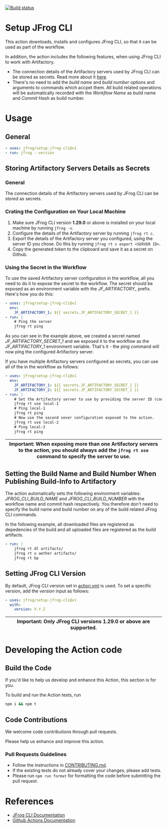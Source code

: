 [![Build status](https://github.com/jfrog/setup-jfrog-cli/workflows/Main%20workflow/badge.svg)](https://github.com/jfrog/setup-jfrog-cli/actions)

# Setup JFrog CLI

This action downloads, installs and configures JFrog CLI, so that it can be used as part of the workflow.

In addition, the action includes the following features, when using JFrog CLI to work with Artifactory.
* The connection details of the Artifactory servers used by JFrog CLI can be stored as secrets. Read more about it [here](#storing-artifactory-servers-details-as-secrets).
* There's no need to add the *build name* and *build number* options and arguments to commands which accpet them.
All build related operations will be automatically recorded with the *Workflow Name* as build name and *Commit Hash* as build number.

# Usage
## General

```yml
- uses: jfrog/setup-jfrog-cli@v1
- run: jfrog --version
```

## Storing Artifactory Servers Details as Secrets
### General
The connection details of the Artifactory servers used by JFrog CLI can be stored as secrets.

### Crating the Configuration on Your Local Machine 
1. Make sure JFrog CLI version **1.29.0** or above is installed on your local machine by running ```jfrog -v```.
2. Configure the details of the Artifactory server by running ```jfrog rt c```.
3. Export the details of the Artifactory server you configured, using the server ID you chose. Do this by running ```jfrog rt v export <SERVER ID>```.
4. Copy the generated token to the clipboard and save it as a secret on Github.

### Using the Secret in the Workflow
To use the saved Artifactory server configuration in the workflow, all you need to do it to expose the secret to the workflow.
The secret should be exposed as an environment variable with the *JF_ARTIFACTORY_* prefix.
Here's how you do this:
```yml
- uses: jfrog/setup-jfrog-cli@v1
  env:
    JF_ARTIFACTORY_1: ${{ secrets.JF_ARTIFACTORY_SECRET_1 }}
- run: |
    # Ping the server
    jfrog rt ping
```
As you can see in the example above, we created a secret named *JF_ARTIFACTORY_SECRET_1* and we exposed it to the workflow 
as the *JF_ARTIFACTORY_1* environment variable. That's it - the ping command will now ping the configured Artifactory server.

If you have multiple Artifactory servers configured as secrets, you can use all of the in the workflow as follows:
```yml
- uses: jfrog/setup-jfrog-cli@v1
  env:
    JF_ARTIFACTORY_1: ${{ secrets.JF_ARTIFACTORY_SECRET_1 }}
    JF_ARTIFACTORY_2: ${{ secrets.JF_ARTIFACTORY_SECRET_2 }}
- run: |
    # Set the Artifactory server to use by providing the server ID (configured by the 'jfrog rt c' command).
    jfrog rt use local-1
    # Ping local-1
    jfrog rt ping
    # Now use the second sever configuration exposed to the action.
    jfrog rt use local-2
    # Ping local-2
    jfrog rt ping
```
| Important: When exposing more than one Artifactory servers to the action, you should always add the ```jfrog rt use``` command to specify the server to use. |
| --- |

## Setting the Build Name and Build Number When Publishing Build-Info to Artifactory
The action automatically sets the following environment variables:
*JFROG_CLI_BUILD_NAME* and *JFROG_CLI_BUILD_NUMBER* with the workflow name and commit hash respectively.
You therefore don't need to specify the build name and build number on any of the build related JFrog CLI commands.

In the following example, all downloaded files are registered as depedencies of the build and all uploaded files
are registered as the build artifacts. 
```yml
- run: |
    jfrog rt dl artifacts/
    jfrog rt u aether artifacts/
    jfrog rt bp
```

## Setting JFrog CLI Version
By default, JFrog CLI version set in [action.yml](action.yml) is used. To set a specific version, add the *version* input as follows:

```yml
- uses: jfrog/setup-jfrog-cli@v1
  with:
    version: X.Y.Z
```
| Important: Only JFrog CLI versions 1.29.0 or above are supported. |
| --- |

# Developing the Action code
## Build the Code
If you'd like to help us develop and enhance this Action, this section is for you.

To build and run the Action tests, run
```bash
npm i && npm t
```

## Code Contributions
We welcome code contributions through pull requests.

Please help us enhance and improve this action.
### Pull Requests Guidelines
- Follow the instructions in [CONTRIBUTING.md](CONTRIBUTING.md).
- If the existing tests do not already cover your changes, please add tests.
- Please run `npm run format` for formatting the code before submitting the pull request.

# References
- [JFrog CLI Documentation](https://www.jfrog.com/confluence/display/CLI/JFrog+CLI)
- [Github Actions Documentation](https://help.github.com/en/categories/automating-your-workflow-with-github-actions)
